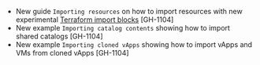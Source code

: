 * New guide `Importing resources` on how to import resources with new experimental [Terraform import blocks](https://developer.hashicorp.com/terraform/language/import) [GH-1104]
* New example `Importing catalog contents` showing how to import shared catalogs [GH-1104]
* New example `Importing cloned vApps` showing how to import vApps and VMs from cloned vApps [GH-1104]
